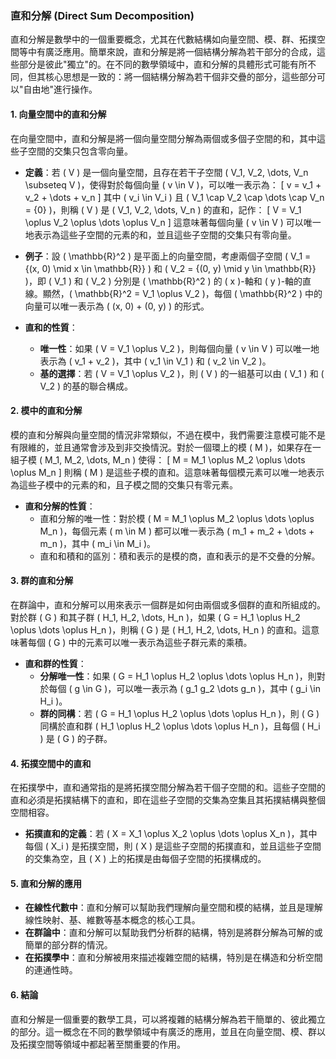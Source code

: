 ### 直和分解 (Direct Sum Decomposition)

直和分解是數學中的一個重要概念，尤其在代數結構如向量空間、模、群、拓撲空間等中有廣泛應用。簡單來說，直和分解是將一個結構分解為若干部分的合成，這些部分是彼此"獨立"的。在不同的數學領域中，直和分解的具體形式可能有所不同，但其核心思想是一致的：將一個結構分解為若干個非交疊的部分，這些部分可以"自由地"進行操作。

#### 1. 向量空間中的直和分解

在向量空間中，直和分解是將一個向量空間分解為兩個或多個子空間的和，其中這些子空間的交集只包含零向量。

- **定義**：若 \( V \) 是一個向量空間，且存在若干子空間 \( V_1, V_2, \dots, V_n \subseteq V \)，使得對於每個向量 \( v \in V \)，可以唯一表示為：
  \[
  v = v_1 + v_2 + \dots + v_n
  \]
  其中 \( v_i \in V_i \) 且 \( V_1 \cap V_2 \cap \dots \cap V_n = \{0\} \)，則稱 \( V \) 是 \( V_1, V_2, \dots, V_n \) 的直和，記作：
  \[
  V = V_1 \oplus V_2 \oplus \dots \oplus V_n
  \]
  這意味著每個向量 \( v \in V \) 可以唯一地表示為這些子空間的元素的和，並且這些子空間的交集只有零向量。

- **例子**：設 \( \mathbb{R}^2 \) 是平面上的向量空間，考慮兩個子空間 \( V_1 = \{(x, 0) \mid x \in \mathbb{R}\} \) 和 \( V_2 = \{(0, y) \mid y \in \mathbb{R}\} \)，即 \( V_1 \) 和 \( V_2 \) 分別是 \( \mathbb{R}^2 \) 的 \( x \)-軸和 \( y \)-軸的直線。顯然，\( \mathbb{R}^2 = V_1 \oplus V_2 \)，每個 \( \mathbb{R}^2 \) 中的向量可以唯一表示為 \( (x, 0) + (0, y) \) 的形式。

- **直和的性質**：
  - **唯一性**：如果 \( V = V_1 \oplus V_2 \)，則每個向量 \( v \in V \) 可以唯一地表示為 \( v_1 + v_2 \)，其中 \( v_1 \in V_1 \) 和 \( v_2 \in V_2 \)。
  - **基的選擇**：若 \( V = V_1 \oplus V_2 \)，則 \( V \) 的一組基可以由 \( V_1 \) 和 \( V_2 \) 的基的聯合構成。

#### 2. 模中的直和分解

模的直和分解與向量空間的情況非常類似，不過在模中，我們需要注意模可能不是有限維的，並且通常會涉及到非交換情況。對於一個環上的模 \( M \)，如果存在一組子模 \( M_1, M_2, \dots, M_n \) 使得：
\[
M = M_1 \oplus M_2 \oplus \dots \oplus M_n
\]
則稱 \( M \) 是這些子模的直和。這意味著每個模元素可以唯一地表示為這些子模中的元素的和，且子模之間的交集只有零元素。

- **直和分解的性質**：
  - 直和分解的唯一性：對於模 \( M = M_1 \oplus M_2 \oplus \dots \oplus M_n \)，每個元素 \( m \in M \) 都可以唯一表示為 \( m_1 + m_2 + \dots + m_n \)，其中 \( m_i \in M_i \)。
  - 直和和積和的區別：積和表示的是模的商，直和表示的是不交疊的分解。

#### 3. 群的直和分解

在群論中，直和分解可以用來表示一個群是如何由兩個或多個群的直和所組成的。對於群 \( G \) 和其子群 \( H_1, H_2, \dots, H_n \)，如果 \( G = H_1 \oplus H_2 \oplus \dots \oplus H_n \)，則稱 \( G \) 是 \( H_1, H_2, \dots, H_n \) 的直和。這意味著每個 \( G \) 中的元素可以唯一表示為這些子群元素的乘積。

- **直和群的性質**：
  - **分解唯一性**：如果 \( G = H_1 \oplus H_2 \oplus \dots \oplus H_n \)，則對於每個 \( g \in G \)，可以唯一表示為 \( g_1 g_2 \dots g_n \)，其中 \( g_i \in H_i \)。
  - **群的同構**：若 \( G = H_1 \oplus H_2 \oplus \dots \oplus H_n \)，則 \( G \) 同構於直和群 \( H_1 \oplus H_2 \oplus \dots \oplus H_n \)，且每個 \( H_i \) 是 \( G \) 的子群。

#### 4. 拓撲空間中的直和

在拓撲學中，直和通常指的是將拓撲空間分解為若干個子空間的和。這些子空間的直和必須是拓撲結構下的直和，即在這些子空間的交集為空集且其拓撲結構與整個空間相容。

- **拓撲直和的定義**：若 \( X = X_1 \oplus X_2 \oplus \dots \oplus X_n \)，其中每個 \( X_i \) 是拓撲空間，則 \( X \) 是這些子空間的拓撲直和，並且這些子空間的交集為空，且 \( X \) 上的拓撲是由每個子空間的拓撲構成的。

#### 5. 直和分解的應用

- **在線性代數中**：直和分解可以幫助我們理解向量空間和模的結構，並且是理解線性映射、基、維數等基本概念的核心工具。
- **在群論中**：直和分解可以幫助我們分析群的結構，特別是將群分解為可解的或簡單的部分群的情況。
- **在拓撲學中**：直和分解被用來描述複雜空間的結構，特別是在構造和分析空間的連通性時。

#### 6. 結論

直和分解是一個重要的數學工具，可以將複雜的結構分解為若干簡單的、彼此獨立的部分。這一概念在不同的數學領域中有廣泛的應用，並且在向量空間、模、群以及拓撲空間等領域中都起著至關重要的作用。